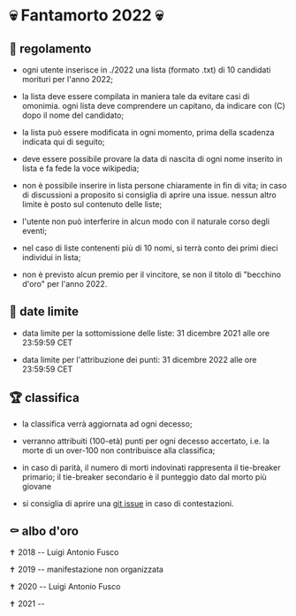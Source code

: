 # 💀 Fantamorto 2022 💀


## 📒 regolamento ##

* ogni utente inserisce in ./2022 una lista (formato .txt) di 10 candidati
morituri per l'anno 2022;

* la lista deve essere compilata in maniera tale da evitare casi di omonimia.
ogni lista deve comprendere un capitano, da indicare con (C) dopo il nome del
candidato;

* la lista può essere modificata in ogni momento, prima della scadenza indicata
qui di seguito;

* deve essere possibile provare la data di nascita di ogni nome inserito in lista
e fa fede la voce wikipedia;

* non è possibile inserire in lista persone chiaramente in fin di vita; in caso
di discussioni a proposito si consiglia di aprire una issue. nessun altro limite
è posto sul contenuto delle liste;

* l'utente non può interferire in alcun modo con il naturale corso degli eventi;

* nel caso di liste contenenti più di 10 nomi, si terrà conto dei primi dieci
individui in lista;

* non è previsto alcun premio per il vincitore, se non il titolo di "becchino d'oro"
per l'anno 2022.


## 📅 date limite ##

* data limite per la sottomissione delle liste: 31 dicembre 2021 alle ore 23:59:59 CET

* data limite per l'attribuzione dei punti: 31 dicembre 2022 alle ore 23:59:59 CET


## 🏆 classifica ##

* la classifica verrà aggiornata ad ogni decesso;

* verranno attribuiti (100-età) punti per ogni decesso accertato, i.e.
la morte di un over-100 non contribuisce alla classifica;

* in caso di parità, il numero di morti indovinati rappresenta il tie-breaker primario;
il tie-breaker secondario è il punteggio dato dal morto più giovane

* si consiglia di aprire una
[git issue](https://baltig.infn.it/versari/fm/issues/new?issue%5Bassignee_id%5D=&issue%5Bmilestone_id%5D=)
in caso di contestazioni.


## ⚰ albo d'oro ##

✝ 2018 -- Luigi Antonio Fusco

✝ 2019 -- manifestazione non organizzata

✝ 2020 -- Luigi Antonio Fusco

✝ 2021 --
